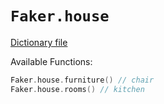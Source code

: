 # `Faker.house`

[Dictionary file](../src/main/resources/locales/en/house.yml)

Available Functions:  
```kotlin
Faker.house.furniture() // chair
Faker.house.rooms() // kitchen
```
